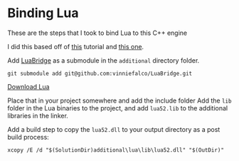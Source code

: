 # Binding Lua

These are the steps that I took to bind Lua to this C++ engine

I did this based off of [this](https://eliasdaler.wordpress.com/2014/07/18/using-lua-with-cpp-luabridge/)
tutorial and [this one](https://eliasdaler.wordpress.com/2015/08/10/using-lua-and-cpp-in-practice/).

Add [LuaBridge](https://github.com/vinniefalco/LuaBridge) as a submodule
in the `additional` directory folder.

```
git submodule add git@github.com:vinniefalco/LuaBridge.git
```

[Download Lua](https://sourceforge.net/projects/luabinaries/files/5.2/Windows%20Libraries/Dynamic/)

Place that in your project somewhere and add the include folder
Add the `lib` folder in the Lua binaries to the project,
and add `lua52.lib` to the additional libraries in the linker.

Add a build step to copy the `lua52.dll` to your output directory as a post
build process:
```
xcopy /E /d "$(SolutionDir)additional\lua\lib\lua52.dll" "$(OutDir)"
```
